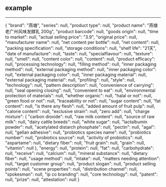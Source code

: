 ## example

---
{
  "brand": "燕塘",
  "series": null,
  "product type": null,
  "product name": "燕塘 老广州风味发酵乳 200g",
  "product barcode": null,
  "goods origin": null,
  "time to market": null,
  "actual selling price": "3.9",
  "original price": null,
  "manufacturer name": null,
  "net content per bottle": null,
  "net content": null,
  "packing specification": null,
  "storage conditions": null,
  "shelf life": "21天",
  "date of manufacture": null,
  "taste": null,
  "specialflavour": null,
  "texture": null,
  "smell": null,
  "content color": null,
  "content": null,
  "product efficacy": null,
  "processing technology": null,
  "filling method": null,
  "inner packaging method": null,
  "external packaging method": null,
  "inner packaging color": null,
  "external packaging color": null,
  "inner packaging material": null,
  "external packaging material": null,
  "profiling": null,
  "style": null,
  "technology": null,
  "pattern description": null,
  "convenience of carrying": null,
  "seal opening closing": null,
  "convenient to eat": null,
  "environmental protection of materials": null,
  "whether organic": null,
  "halal or not": null,
  "green food or not": null,
  "traceability or not": null,
  "sugar content": null,
  "fat content": null,
  "is there any flesh": null,
  "added amount of fruit pulp": null,
  "calorie content": null,
  "exclusive strain": null,
  "zero add": null,
  "charge mixture": {
    "carbon dioxide": null,
    "raw milk content": null,
    "source of raw milk": null,
    "dairy cattle breeds": null,
    "white sugar": null,
    "lactalbumin powder": null,
    "acetylated distarch phosphate": null,
    "pectin": null,
    "agal": null,
    "gellan adhesive": null,
    "probiotics species name": null,
    "probiotics number": null,
    "probiotics source": null,
    "activity of probiotics": null,
    "aspartame": null,
    "dietary fiber": null,
    "fruit grain": null,
    "grain": null,
    "vitamin": null
  },
  "energy": null,
  "protein": null,
  "fat": null,
  "carbohydrate": null,
  "receive": null,
  "calcium": null,
  "mineral substance": null,
  "dietary fiber": null,
  "usage method": null,
  "intake": null,
  "matters needing attention": null,
  "target customer group": null,
  "product slogan": null,
  "product selling points": null,
  "scene properties": null,
  "distribution channel": null,
  "spokesman": null,
  "ip co branding": null,
  "core technology": null,
  "patent": null,
  "prize": null,
  "attestation": null
}








